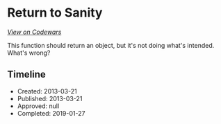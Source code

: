 # Return to Sanity
[*View on Codewars*](https://www.codewars.com/kata/return-to-sanity)

This function should return an object, but it's not doing what's intended. What's wrong?

## Timeline
- Created: 2013-03-21
- Published: 2013-03-21
- Approved: null
- Completed: 2019-01-27